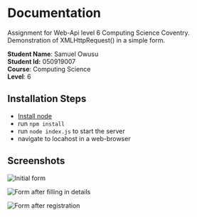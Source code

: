 # Documentation
Assignment for Web-Api level 6 Computing Science Coventry. Demonstration of XMLHttpRequest() in a simple form.

**Student Name**: Samuel Owusu  
**Student Id:** 050919007  
**Course**: Computing Science  
**Level**: 6  

## Installation Steps

 - [Install node](https://nodejs.org/en/download/)
  - run `npm install`
  - run `node index.js` to start the server
  - navigate to locahost in a web-browser

## Screenshots

![Initial form](https://firebasestorage.googleapis.com/v0/b/personal-misc-6252e.appspot.com/o/Screen%20Shot%202022-03-15%20at%203.22.01%20AM.png?alt=media&token=d10f5819-8c58-4487-9cba-6236a381c78e)

![Form after filling in details](https://firebasestorage.googleapis.com/v0/b/personal-misc-6252e.appspot.com/o/Screen%20Shot%202022-03-15%20at%203.22.54%20AM.png?alt=media&token=35e45a2d-21da-4b2a-aa0a-8824728b99c3)

![Form after registration](https://firebasestorage.googleapis.com/v0/b/personal-misc-6252e.appspot.com/o/Screen%20Shot%202022-03-15%20at%203.23.09%20AM.png?alt=media&token=561b1811-7cbf-4055-aa51-50113218bf80)
